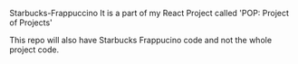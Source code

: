 Starbucks-Frappuccino
It is a part of my React Project called 'POP: Project of Projects'

This repo will also have Starbucks Frappucino code and not the whole project code.
